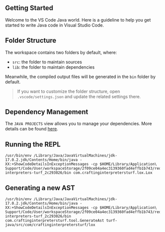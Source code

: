 ## Getting Started

Welcome to the VS Code Java world. Here is a guideline to help you get started to write Java code in Visual Studio Code.

## Folder Structure

The workspace contains two folders by default, where:

- `src`: the folder to maintain sources
- `lib`: the folder to maintain dependencies

Meanwhile, the compiled output files will be generated in the `bin` folder by default.

> If you want to customize the folder structure, open `.vscode/settings.json` and update the related settings there.

## Dependency Management

The `JAVA PROJECTS` view allows you to manage your dependencies. More details can be found [here](https://github.com/microsoft/vscode-java-dependency#manage-dependencies).

## Running the REPL

```
/usr/bin/env /Library/Java/JavaVirtualMachines/jdk-17.0.2.jdk/Contents/Home/bin/java -XX:+ShowCodeDetailsInExceptionMessages -cp $HOME/Library/Application\ Support/Code/User/workspaceStorage/2f09ce04a4ec3139360fad4effb1b743/redhat.java/jdt_ws/crafting-interpreters-turf_2c293026/bin com.craftinginterpretersturf.lox.Lox
```

## Generating a new AST

```
/usr/bin/env /Library/Java/JavaVirtualMachines/jdk-17.0.2.jdk/Contents/Home/bin/java -XX:+ShowCodeDetailsInExceptionMessages -cp $HOME/Library/Application\ Support/Code/User/workspaceStorage/2f09ce04a4ec3139360fad4effb1b743/redhat.java/jdt_ws/crafting-interpreters-turf_2c293026/bin com.craftinginterpretersturf.tool.GenerateAst turf-java/src/com/craftinginterpretersturf/lox
```
